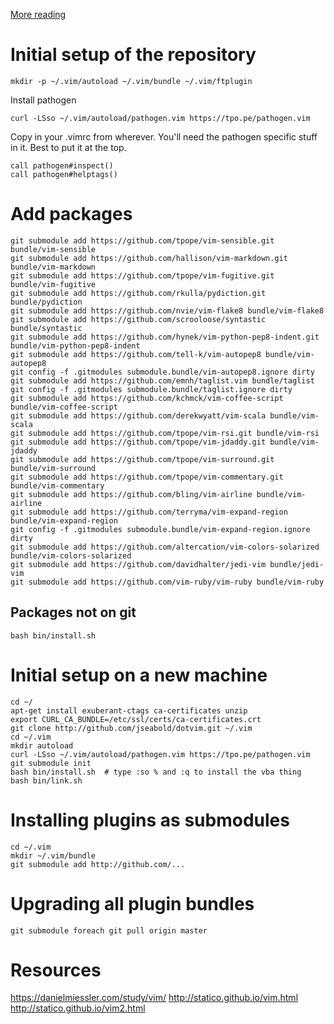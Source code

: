 [More reading](http://vimcasts.org/episodes/synchronizing-plugins-with-git-submodules-and-pathogen/)

# Initial setup of the repository

    mkdir -p ~/.vim/autoload ~/.vim/bundle ~/.vim/ftplugin

Install pathogen

    curl -LSso ~/.vim/autoload/pathogen.vim https://tpo.pe/pathogen.vim

Copy in your .vimrc from wherever. You'll need the pathogen specific stuff in it. Best to put it at the top.

    call pathogen#inspect()
    call pathogen#helptags()

# Add packages

    git submodule add https://github.com/tpope/vim-sensible.git bundle/vim-sensible
    git submodule add https://github.com/hallison/vim-markdown.git bundle/vim-markdown
    git submodule add https://github.com/tpope/vim-fugitive.git bundle/vim-fugitive
    git submodule add https://github.com/rkulla/pydiction.git bundle/pydiction
    git submodule add https://github.com/nvie/vim-flake8 bundle/vim-flake8
    git submodule add https://github.com/scrooloose/syntastic bundle/syntastic
    git submodule add https://github.com/hynek/vim-python-pep8-indent.git bundle/vim-python-pep8-indent
    git submodule add https://github.com/tell-k/vim-autopep8 bundle/vim-autopep8
    git config -f .gitmodules submodule.bundle/vim-autopep8.ignore dirty
    git submodule add https://github.com/emnh/taglist.vim bundle/taglist
    git config -f .gitmodules submodule.bundle/taglist.ignore dirty
    git submodule add https://github.com/kchmck/vim-coffee-script bundle/vim-coffee-script
    git submodule add https://github.com/derekwyatt/vim-scala bundle/vim-scala
    git submodule add https://github.com/tpope/vim-rsi.git bundle/vim-rsi
    git submodule add https://github.com/tpope/vim-jdaddy.git bundle/vim-jdaddy
    git submodule add https://github.com/tpope/vim-surround.git bundle/vim-surround
    git submodule add https://github.com/tpope/vim-commentary.git bundle/vim-commentary
    git submodule add https://github.com/bling/vim-airline bundle/vim-airline
    git submodule add https://github.com/terryma/vim-expand-region bundle/vim-expand-region
    git config -f .gitmodules submodule.bundle/vim-expand-region.ignore dirty
    git submodule add https://github.com/altercation/vim-colors-solarized bundle/vim-colors-solarized
    git submodule add https://github.com/davidhalter/jedi-vim bundle/jedi-vim
    git submodule add https://github.com/vim-ruby/vim-ruby bundle/vim-ruby

## Packages not on git

    bash bin/install.sh

# Initial setup on a new machine


    cd ~/
    apt-get install exuberant-ctags ca-certificates unzip
    export CURL_CA_BUNDLE=/etc/ssl/certs/ca-certificates.crt
    git clone http://github.com/jseabold/dotvim.git ~/.vim
    cd ~/.vim
    mkdir autoload
    curl -LSso ~/.vim/autoload/pathogen.vim https://tpo.pe/pathogen.vim
    git submodule init
    bash bin/install.sh  # type :so % and :q to install the vba thing
    bash bin/link.sh


# Installing plugins as submodules

    cd ~/.vim
    mkdir ~/.vim/bundle
    git submodule add http://github.com/...

# Upgrading all plugin bundles

    git submodule foreach git pull origin master

# Resources

https://danielmiessler.com/study/vim/
http://statico.github.io/vim.html
http://statico.github.io/vim2.html

